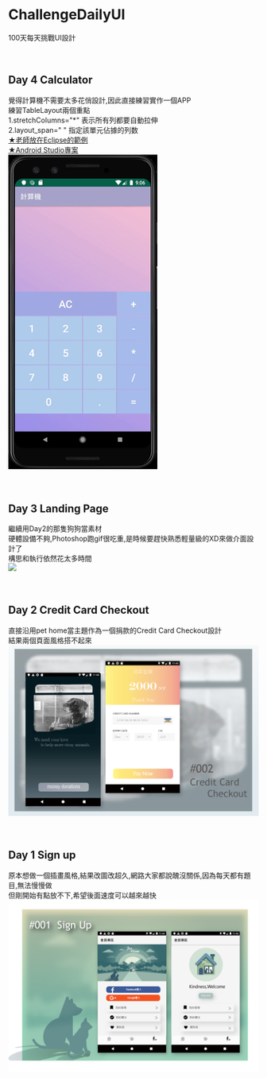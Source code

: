 # ChallengeDailyUI
100天每天挑戰UI設計<br /><br /><br />
## Day 4  Calculator

覺得計算機不需要太多花俏設計,因此直接練習實作一個APP<br />
練習TableLayout兩個重點<br />
1.stretchColumns="*" 表示所有列都要自動拉伸<br />
2.layout_span=" " 指定該單元佔據的列数<br />
[★老師放在Eclipse的範例](https://github.com/tzutzu858/ChallengeDailyUI/blob/master/04_Calculator/Calculator.java)
<br />
[★Android Studio專案](https://github.com/tzutzu858/ChallengeDailyUI/tree/master/04_Calculator/day4Calculator)
<br />
<img src="https://github.com/tzutzu858/ChallengeDailyUI/blob/master/04_Calculator/Calculator.gif" width="300" >
<br /><br /><br />
## Day 3  Landing Page

繼續用Day2的那隻狗狗當素材<br />
硬體設備不夠,Photoshop跑gif很吃重,是時候要趕快熟悉輕量級的XD來做介面設計了<br />
構思和執行依然花太多時間<br />
<img src="https://github.com/tzutzu858/ChallengeDailyUI/blob/master/03_Landing%20page/003.gif" width="600" >
<br /><br /><br />
## Day 2  Credit Card Checkout

直接沿用pet home當主題作為一個捐款的Credit Card Checkout設計<br />
結果兩個頁面風格搭不起來<br />
<img src="https://github.com/tzutzu858/ChallengeDailyUI/blob/master/02_Credit%20Card%20Checkout/002_checkout.png" width="800" >
<br /><br /><br />
## Day 1  Sign up

原本想做一個插畫風格,結果改圖改超久,網路大家都說醜沒關係,因為每天都有題目,無法慢慢做<br />
但剛開始有點放不下,希望後面速度可以越來越快<br />
<img src="https://github.com/tzutzu858/ChallengeDailyUI/blob/master/01_signup/001_sign%20up.png" width="800" >

